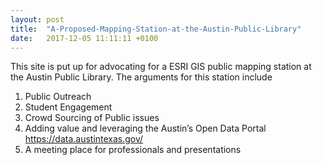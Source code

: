 ```yaml
---
layout: post
title:  "A-Proposed-Mapping-Station-at-the-Austin-Public-Library"
date:   2017-12-05 11:11:11 +0100
---
```

This site is put up for advocating for a ESRI GIS public mapping station at the Austin Public Library. The arguments for this station include 

1. Public Outreach <br>
2. Student Engagement<br>
3. Crowd Sourcing of Public issues<br>
4. Adding value and leveraging the Austin’s Open Data Portal https://data.austintexas.gov/ <br>
5. A meeting place for professionals and presentations
